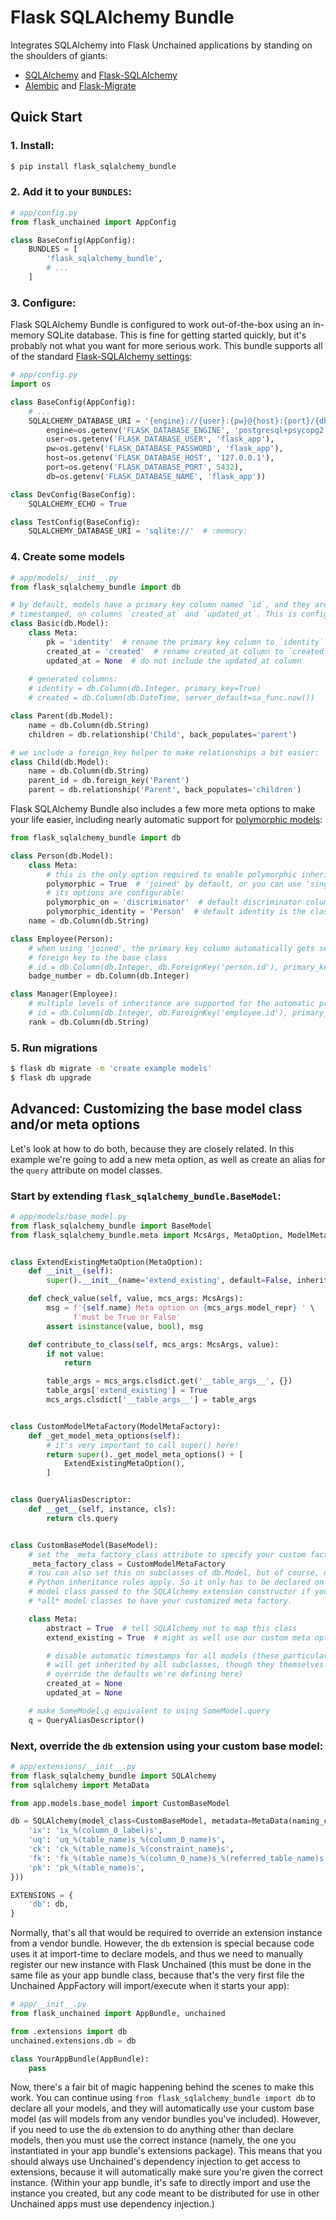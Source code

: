 # Flask SQLAlchemy Bundle

Integrates SQLAlchemy into Flask Unchained applications by standing on the shoulders of giants:
* [SQLAlchemy](http://www.sqlalchemy.org/) and [Flask-SQLAlchemy](http://flask-sqlalchemy.pocoo.org/)
* [Alembic](http://alembic.zzzcomputing.com/en/latest/) and [Flask-Migrate](https://flask-migrate.readthedocs.io/en/latest/)

## Quick Start

### 1. Install:

```bash
$ pip install flask_sqlalchemy_bundle
```

### 2. Add it to your `BUNDLES`:

```python
# app/config.py
from flask_unchained import AppConfig

class BaseConfig(AppConfig):
    BUNDLES = [
        'flask_sqlalchemy_bundle',
        # ...
    ]
```

### 3. Configure:

Flask SQLAlchemy Bundle is configured to work out-of-the-box using an in-memory SQLite database. This is fine for getting started quickly, but it's probably not what you want for more serious work. This bundle supports all of the standard [Flask-SQLAlchemy settings](http://flask-sqlalchemy.pocoo.org/latest/config/):

```python
# app/config.py
import os

class BaseConfig(AppConfig):
    # ...
    SQLALCHEMY_DATABASE_URI = '{engine}://{user}:{pw}@{host}:{port}/{db}'.format(
        engine=os.getenv('FLASK_DATABASE_ENGINE', 'postgresql+psycopg2'),
        user=os.getenv('FLASK_DATABASE_USER', 'flask_app'),
        pw=os.getenv('FLASK_DATABASE_PASSWORD', 'flask_app'),
        host=os.getenv('FLASK_DATABASE_HOST', '127.0.0.1'),
        port=os.getenv('FLASK_DATABASE_PORT', 5432),
        db=os.getenv('FLASK_DATABASE_NAME', 'flask_app'))

class DevConfig(BaseConfig):
    SQLALCHEMY_ECHO = True

class TestConfig(BaseConfig):
    SQLALCHEMY_DATABASE_URI = 'sqlite://'  # :memory:
```

### 4. Create some models

```python
# app/models/__init__.py
from flask_sqlalchemy_bundle import db

# by default, models have a primary key column named `id`, and they are also
# timestamped, on columns `created_at` and `updated_at`. This is configurable:
class Basic(db.Model):
    class Meta:
        pk = 'identity'  # rename the primary key column to `identity`
        created_at = 'created'  # rename created_at column to `created`
        updated_at = None  # do not include the updated_at column
        
    # generated columns:
    # identity = db.Column(db.Integer, primary_key=True)
    # created = db.Column(db.DateTime, server_default=sa_func.now())

class Parent(db.Model):
    name = db.Column(db.String)
    children = db.relationship('Child', back_populates='parent')

# we include a foreign_key helper to make relationships a bit easier:
class Child(db.Model):
    name = db.Column(db.String)
    parent_id = db.foreign_key('Parent')
    parent = db.relationship('Parent', back_populates='children')
```

Flask SQLAlchemy Bundle also includes a few more meta options to make your life easier, including nearly automatic support for [polymorphic models](http://docs.sqlalchemy.org/en/latest/orm/inheritance.html):

```python
from flask_sqlalchemy_bundle import db

class Person(db.Model):
    class Meta:
        # this is the only option required to enable polymorphic inheritance:
        polymorphic = True  # 'joined' by default, or you can use 'single'
        # its options are configurable:
        polymorphic_on = 'discriminator'  # default discriminator column name
        polymorphic_identity = 'Person'  # default identity is the class name
    name = db.Column(db.String)

class Employee(Person):
    # when using 'joined', the primary key column automatically gets set to a
    # foreign key to the base class
    # id = db.Column(db.Integer, db.ForeignKey('person.id'), primary_key=True)
    badge_number = db.Column(db.Integer)

class Manager(Employee):
    # multiple levels of inheritance are supported for the automatic primary key:
    # id = db.Column(db.Integer, db.ForeignKey('employee.id'), primary_key=True)
    rank = db.Column(db.String)
```

### 5. Run migrations

```bash
$ flask db migrate -m 'create example models'
$ flask db upgrade
```

## Advanced: Customizing the base model class and/or meta options

Let's look at how to do both, because they are closely related. In this example we're going to add a new meta option, as well as create an alias for the `query` attribute on model classes.

### Start by extending `flask_sqlalchemy_bundle.BaseModel`:

```python
# app/models/base_model.py
from flask_sqlalchemy_bundle import BaseModel
from flask_sqlalchemy_bundle.meta import McsArgs, MetaOption, ModelMetaFactory


class ExtendExistingMetaOption(MetaOption):
    def __init__(self):
        super().__init__(name='extend_existing', default=False, inherit=False)

    def check_value(self, value, mcs_args: McsArgs):
        msg = f'{self.name} Meta option on {mcs_args.model_repr} ' \
              f'must be True or False'
        assert isinstance(value, bool), msg

    def contribute_to_class(self, mcs_args: McsArgs, value):
        if not value:
            return

        table_args = mcs_args.clsdict.get('__table_args__', {})
        table_args['extend_existing'] = True
        mcs_args.clsdict['__table_args__'] = table_args


class CustomModelMetaFactory(ModelMetaFactory):
    def _get_model_meta_options(self):
        # it's very important to call super() here!
        return super()._get_model_meta_options() + [
            ExtendExistingMetaOption(),
        ]


class QueryAliasDescriptor:
    def __get__(self, instance, cls):
        return cls.query


class CustomBaseModel(BaseModel):
    # set the _meta_factory_class attribute to specify your custom factory.
    _meta_factory_class = CustomModelMetaFactory
    # You can also set this on subclasses of db.Model, but of course, normal
    # Python inheritance rules apply. So it only has to be declared on the base
    # model class passed to the SQLAlchemy extension constructor if you want
    # *all* model classes to have your customized meta factory.

    class Meta:
        abstract = True  # tell SQLAlchemy not to map this class
        extend_existing = True  # might as well use our custom meta option!

        # disable automatic timestamps for all models (these particular options
        # will get inherited by all subclasses, though they themselves can
        # override the defaults we're defining here)
        created_at = None
        updated_at = None

    # make SomeModel.q equivalent to using SomeModel.query
    q = QueryAliasDescriptor()
```

### Next, override the `db` extension using your custom base model:

```python
# app/extensions/__init__.py
from flask_sqlalchemy_bundle import SQLAlchemy
from sqlalchemy import MetaData

from app.models.base_model import CustomBaseModel

db = SQLAlchemy(model_class=CustomBaseModel, metadata=MetaData(naming_convention={
    'ix': 'ix_%(column_0_label)s',
    'uq': 'uq_%(table_name)s_%(column_0_name)s',
    'ck': 'ck_%(table_name)s_%(constraint_name)s',
    'fk': 'fk_%(table_name)s_%(column_0_name)s_%(referred_table_name)s',
    'pk': 'pk_%(table_name)s',
}))

EXTENSIONS = {
    'db': db,
}
```

Normally, that's all that would be required to override an extension instance from a vendor bundle. However, the `db` extension is special because code uses it at import-time to declare models, and thus we need to manually register our new instance with Flask Unchained (this must be done in the same file as your app bundle class, because that's the very first file the Unchained AppFactory will import/execute when it starts your app):

```python
# app/__init__.py
from flask_unchained import AppBundle, unchained

from .extensions import db
unchained.extensions.db = db

class YourAppBundle(AppBundle):
    pass
```

Now, there's a fair bit of magic happening behind the scenes to make this work. You can continue using `from flask_sqlalchemy_bundle import db` to declare all your models, and they will automatically use your custom base model (as will models from any vendor bundles you've included). However, if you need to use the `db` extension to do anything other than declare models, then you must use the correct instance (namely, the one you instantiated in your app bundle's extensions package). This means that you should always use Unchained's dependency injection to get access to extensions, because it will automatically make sure you're given the correct instance. (Within your app bundle, it's safe to directly import and use the instance you created, but any code meant to be distributed for use in other Unchained apps must use dependency injection.)
